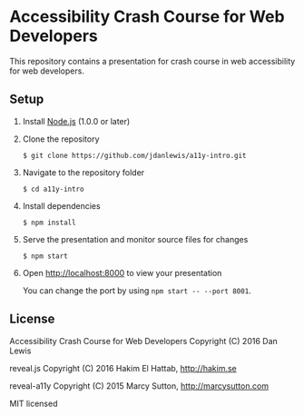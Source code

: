 # Accessibility Crash Course for Web Developers

This repository contains a presentation for crash course in web accessibility for web developers.

## Setup

1. Install [Node.js](http://nodejs.org/) (1.0.0 or later)

1. Clone the repository
 
   ```
   $ git clone https://github.com/jdanlewis/a11y-intro.git
   ```

1. Navigate to the repository folder
 
   ```
   $ cd a11y-intro
   ```

1. Install dependencies

   ```
   $ npm install
   ```

1. Serve the presentation and monitor source files for changes

   ```
   $ npm start
   ```

1. Open <http://localhost:8000> to view your presentation

   You can change the port by using `npm start -- --port 8001`.


## License

Accessibility Crash Course for Web Developers
Copyright (C) 2016 Dan Lewis

reveal.js
Copyright (C) 2016 Hakim El Hattab, http://hakim.se

reveal-a11y
Copyright (C) 2015 Marcy Sutton, http://marcysutton.com

MIT licensed
